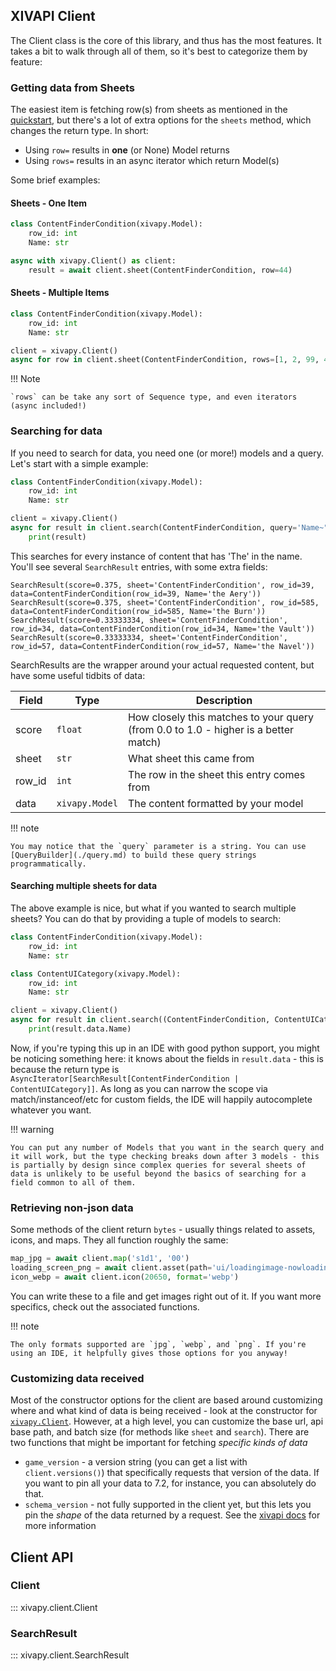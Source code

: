 ## XIVAPI Client

The Client class is the core of this library, and thus has the most features. It takes a bit to walk through all of them, so it's best to categorize them by feature:

### Getting data from Sheets

The easiest item is fetching row(s) from sheets as mentioned in the [quickstart](../index.md#quickstart), but there's a lot of extra options for the `sheets` method, which changes the return type. In short:

* Using `row=` results in **one** (or None) Model returns
* Using `rows=` results in an async iterator which return Model(s)

Some brief examples:

#### Sheets - One Item

```python
class ContentFinderCondition(xivapy.Model):
    row_id: int
    Name: str

async with xivapy.Client() as client:
    result = await client.sheet(ContentFinderCondition, row=44)
```

#### Sheets - Multiple Items

```python
class ContentFinderCondition(xivapy.Model):
    row_id: int
    Name: str

client = xivapy.Client()
async for row in client.sheet(ContentFinderCondition, rows=[1, 2, 99, 41, 6])
```

!!! Note

    `rows` can be take any sort of Sequence type, and even iterators (async included!)

### Searching for data

If you need to search for data, you need one (or more!) models and a query. Let's start with a simple example:

```python
class ContentFinderCondition(xivapy.Model):
    row_id: int
    Name: str

client = xivapy.Client()
async for result in client.search(ContentFinderCondition, query='Name~"The"'):
    print(result)
```

This searches for every instance of content that has 'The' in the name. You'll see several `SearchResult` entries, with some extra fields:

```
SearchResult(score=0.375, sheet='ContentFinderCondition', row_id=39, data=ContentFinderCondition(row_id=39, Name='the Aery'))
SearchResult(score=0.375, sheet='ContentFinderCondition', row_id=585, data=ContentFinderCondition(row_id=585, Name='the Burn'))
SearchResult(score=0.33333334, sheet='ContentFinderCondition', row_id=34, data=ContentFinderCondition(row_id=34, Name='the Vault'))
SearchResult(score=0.33333334, sheet='ContentFinderCondition', row_id=57, data=ContentFinderCondition(row_id=57, Name='the Navel'))
```

SearchResults are the wrapper around your actual requested content, but have some useful tidbits of data:

| Field  | Type            | Description                                                                         |
| -----  | --------------- | ----------------------------------------------------------------------------------- |
| score  | `float`         | How closely this matches to your query (from 0.0 to 1.0 - higher is a better match) |
| sheet  | `str`           | What sheet this came from                                                           |
| row_id | `int`           | The row in the sheet this entry comes from                                          |
| data   | `xivapy.Model`  | The content formatted by your model                                                 |

!!! note

    You may notice that the `query` parameter is a string. You can use [QueryBuilder](./query.md) to build these query strings programmatically.

#### Searching multiple sheets for data

The above example is nice, but what if you wanted to search multiple sheets? You can do that by providing a tuple of models to search:

```python
class ContentFinderCondition(xivapy.Model):
    row_id: int
    Name: str

class ContentUICategory(xivapy.Model):
    row_id: int
    Name: str

client = xivapy.Client()
async for result in client.search((ContentFinderCondition, ContentUICategory), query='Name~"Savage"'):
    print(result.data.Name)
```

Now, if you're typing this up in an IDE with good python support, you might be noticing something here: it knows about the fields in `result.data` - this is because the return type is `AsyncIterator[SearchResult[ContentFinderCondition | ContentUICategory]]`. As long as you can narrow the scope via match/instanceof/etc for custom fields, the IDE will happily autocomplete whatever you want.

!!! warning

    You can put any number of Models that you want in the search query and it will work, but the type checking breaks down after 3 models - this is partially by design since complex queries for several sheets of data is unlikely to be useful beyond the basics of searching for a field common to all of them.

### Retrieving non-json data

Some methods of the client return `bytes` - usually things related to assets, icons, and maps. They all function roughly the same:

```python
map_jpg = await client.map('s1d1', '00')
loading_screen_png = await client.asset(path='ui/loadingimage-nowloading_base01_hr1.tex', format='png')
icon_webp = await client.icon(20650, format='webp')
```

You can write these to a file and get images right out of it. If you want more specifics, check out the associated functions.

!!! note

    The only formats supported are `jpg`, `webp`, and `png`. If you're using an IDE, it helpfully gives those options for you anyway!

### Customizing data received

Most of the constructor options for the client are based around customizing where and what kind of data is being received - look at the constructor for [`xivapy.Client`](#client). However, at a high level, you can customize the base url, api base path, and batch size (for methods like `sheet` and `search`). There are two functions that might be important for fetching *specific kinds of data*

* `game_version` - a version string (you can get a list with `client.versions()`) that specifically requests that version of the data. If you want to pin all your data to 7.2, for instance, you can absolutely do that.
* `schema_version` - not fully supported in the client yet, but this lets you pin the *shape* of the data returned by a request. See the [xivapi docs](https://v2.xivapi.com/docs/guides/pinning/#schemas) for more information

## Client API

### Client

::: xivapy.client.Client

### SearchResult

::: xivapy.client.SearchResult
